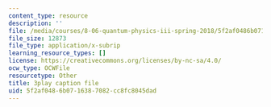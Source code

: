 ```yaml
---
content_type: resource
description: ''
file: /media/courses/8-06-quantum-physics-iii-spring-2018/5f2af0486b0716387082cc8fc8045dad_fFSii5VxO4I.srt
file_size: 12873
file_type: application/x-subrip
learning_resource_types: []
license: https://creativecommons.org/licenses/by-nc-sa/4.0/
ocw_type: OCWFile
resourcetype: Other
title: 3play caption file
uid: 5f2af048-6b07-1638-7082-cc8fc8045dad
---
```

